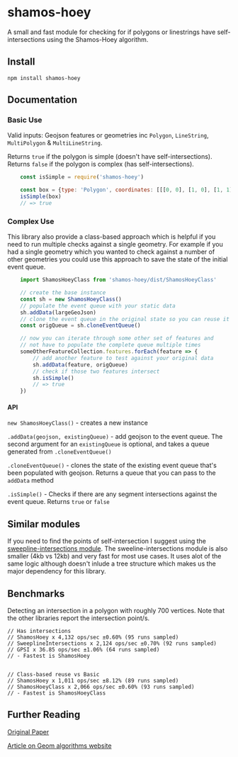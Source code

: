 # shamos-hoey
A small and fast module for checking for if polygons or linestrings have self-intersections using the Shamos-Hoey algorithm.

## Install
````
npm install shamos-hoey
````

## Documentation

### Basic Use
Valid inputs: Geojson features or geometries inc `Polygon`, `LineString`, `MultiPolygon` & `MultiLineString`.

Returns `true` if the polygon is simple (doesn't have self-intersections).
Returns `false` if the polygon is complex (has self-intersections).

````js
    const isSimple = require('shamos-hoey')

    const box = {type: 'Polygon', coordinates: [[[0, 0], [1, 0], [1, 1], [0, 1], [0, 0]]]}
    isSimple(box)
    // => true
````

### Complex Use
This library also provide a class-based approach which is helpful if you need to run multiple checks against a single geometry. For example if you had a single geometry which you wanted to check against a number of other geometries you could use this approach to save the state of the initial event queue.

````js
    import ShamosHoeyClass from 'shamos-hoey/dist/ShamosHoeyClass'

    // create the base instance
    const sh = new ShamosHoeyClass()
    // populate the event queue with your static data
    sh.addData(largeGeoJson)
    // clone the event queue in the original state so you can reuse it
    const origQueue = sh.cloneEventQueue()

    // now you can iterate through some other set of features and 
    // not have to populate the complete queue multiple times
    someOtherFeatureCollection.features.forEach(feature => {
        // add another feature to test against your original data
        sh.addData(feature, origQueue)
        // check if those two features intersect
        sh.isSimple()
        // => true
    })

````

#### API
`new ShamosHoeyClass()` - creates a new instance

`.addData(geojson, existingQueue)` - add geojson to the event queue. The second argument for an `existingQueue` is optional, and takes a queue generated from `.cloneEventQueue()`

`.cloneEventQueue()` - clones the state of the existing event queue that's been populated with geojson. Returns a queue that you can pass to the `addData` method

`.isSimple()` - Checks if there are any segment intersections against the event queue. Returns `true` or `false`



## Similar modules
If you need to find the points of self-intersection I suggest using the [sweepline-intersections module](https://github.com/rowanwins/sweepline-intersections). The sweeline-intersections module is also smaller (4kb vs 12kb) and very fast for most use cases. It uses alot of the same logic although doesn't inlude a tree structure which makes us the major dependency for this library.


## Benchmarks
Detecting an intersection in a polygon with roughly 700 vertices. Note that the other libraries report the intersection point/s.
````
// Has intersections
// ShamosHoey x 4,132 ops/sec ±0.60% (95 runs sampled)
// SweeplineIntersections x 2,124 ops/sec ±0.70% (92 runs sampled)
// GPSI x 36.85 ops/sec ±1.06% (64 runs sampled)
// - Fastest is ShamosHoey


// Class-based reuse vs Basic
// ShamosHoey x 1,011 ops/sec ±8.12% (89 runs sampled)
// ShamosHoeyClass x 2,066 ops/sec ±0.60% (93 runs sampled)
// - Fastest is ShamosHoeyClass
````

## Further Reading
[Original Paper](https://github.com/rowanwins/shamos-hoey/blob/master/ShamosHoey.pdf)

[Article on Geom algorithms website](http://geomalgorithms.com/a09-_intersect-3.html#Shamos-Hoey-Algorithm)